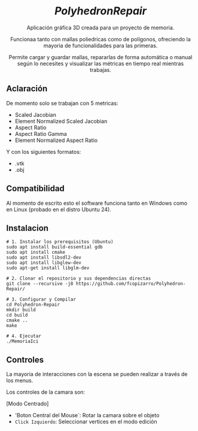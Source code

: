 <div align="center">
  
# **_PolyhedronRepair_**

Aplicación gráfica 3D creada para un proyecto de memoria.

Funcionaa tanto con mallas poliedricas como de polígonos, ofreciendo la mayoria de funcionalidades para las primeras.

Permite cargar y guardar mallas, repararlas de forma automática o manual según lo necesites y visualizar las métricas en tiempo real mientras trabajas.
</div>

## Aclaración

De momento solo se trabajan con 5 metricas:

- Scaled Jacobian
- Element Normalized Scaled Jacobian
- Aspect Ratio
- Aspect Ratio Gamma
- Element Normalized Aspect Ratio

Y con los siguientes formatos:

- .vtk
- .obj

## Compatibilidad

Al momento de escrito esto el software funciona tanto en Windows como en Linux (probado en el distro Ubuntu 24).

## Instalacion

```
# 1. Instalar los prerequisitos (Ubuntu)
sudo apt install build-essential gdb
sudo apt install cmake
sudo apt install libsdl2-dev
sudo apt install libglew-dev
sudo apt-get install libglm-dev

# 2. Clonar el repositorio y sus dependencias directas
git clone --recursive -j8 https://github.com/fcopizarro/Polyhedron-Repair/ 

# 3. Configurar y Compilar
cd Polyhedron-Repair
mkdir build
cd build
cmake ..
make

# 4. Ejecutar
./MemoriaIci
```

## Controles

La mayoria de interacciones con la escena se pueden realizar a través de los menus.

Los controles de la camara son:

[Modo Centrado]
- 'Boton Central del Mouse`: Rotar la camara sobre el objeto
- `Click Izquierdo`: Seleccionar vertices en el modo edición

